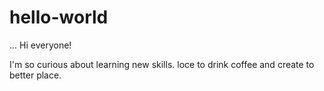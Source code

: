 # hello-world
...
Hi everyone!

I'm so curious about learning new skills.
loce to drink coffee and create to better place.
